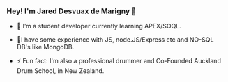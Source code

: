 ### Hey! I'm Jared Desvuax de Marigny 👋

- 🌱 I’m a student developer currently learning APEX/SOQL. 

- 🔭I have some experience with JS, node.JS/Express etc and NO-SQL DB's like MongoDB.

- ⚡ Fun fact: I'm also a professional drummer and Co-Founded Auckland Drum School, in New Zealand.


<!--
**jared-ddm/jared-ddm** is a ✨ _special_ ✨ repository because its `README.md` (this file) appears on your GitHub profile.

Here are some ideas to get you started:

- 🔭 I’m currently working on ...
- 🌱 I’m currently learning ...
- 👯 I’m looking to collaborate on ...
- 🤔 I’m looking for help with ...
- 💬 Ask me about ...
- 📫 How to reach me: ...
- 😄 Pronouns: ...
- ⚡ Fun fact: ...
-->
